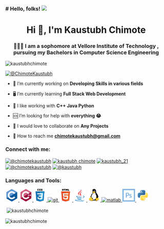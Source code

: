 ### # Hello, folks! <img src="https://raw.githubusercontent.com/MartinHeinz/MartinHeinz/master/wave.gif" width="30px">
<h1 align="center">Hi 👋, I'm Kaustubh Chimote</h1>
<h3 align="center">👨🏻‍🎓 I am a sophomore at Vellore Institute of Technology , pursuing my Bachelors in Computer Science Engineering</h3>

<p align="left"> <img src="https://komarev.com/ghpvc/?username=kaustubhchimote&label=Profile%20views&color=0e75b6&style=flat" alt="kaustubhchimote" /> </p>

<p align="left"> <a href="https://twitter.com/ChimoteKaustubh?s=09" target="blank"><img src="https://img.shields.io/twitter/follow/@chimotekaustubh?logo=twitter&style=for-the-badge" alt="@ChimoteKaustubh" /></a> </p>

- 🔭 I’m currently working on **Developing Skills in various fields**

- 🖥️ I’m currently learning **Full Stack Web Development**

- 👾 I like working with **C++ Java Python**

- 🆘 I’m looking for help with **everything 😂**

- 🤝 I would love to collaborate on **Any Projects**

- 📧 How to reach me **chimotekaustubh@gmail.com**

<h3 align="left">Connect with me:</h3>
<p align="left">
<a href="https://twitter.com/@ChimoteKaustubh" target="blank"><img align="center" src="https://raw.githubusercontent.com/rahuldkjain/github-profile-readme-generator/master/src/images/icons/Social/twitter.svg" alt="@chimotekaustubh" height="30" width="40" /></a>
<a href="https://linkedin.com/in/kaustubh chimote" target="blank"><img align="center" src="https://raw.githubusercontent.com/rahuldkjain/github-profile-readme-generator/master/src/images/icons/Social/linked-in-alt.svg" alt="kaustubh chimote" height="30" width="40" /></a>
<a href="https://www.codechef.com/users/kaustubh_21" target="blank"><img align="center" src="https://cdn.jsdelivr.net/npm/simple-icons@3.1.0/icons/codechef.svg" alt="kaustubh_21" height="30" width="40" /></a>
<a href="https://www.hackerrank.com/@chimotekaustubh" target="blank"><img align="center" src="https://raw.githubusercontent.com/rahuldkjain/github-profile-readme-generator/master/src/images/icons/Social/hackerrank.svg" alt="@chimotekaustubh" height="30" width="40" /></a>
<a href="https://www.hackerearth.com/@kaustubh" target="blank"><img align="center" src="https://raw.githubusercontent.com/rahuldkjain/github-profile-readme-generator/master/src/images/icons/Social/hackerearth.svg" alt="@kaustubh" height="30" width="40" /></a>
</p>

<h3 align="left">Languages and Tools:</h3>
<p align="left"> <a href="https://www.cprogramming.com/" target="_blank"> <img src="https://raw.githubusercontent.com/devicons/devicon/master/icons/c/c-original.svg" alt="c" width="40" height="40"/> </a> <a href="https://www.w3schools.com/cpp/" target="_blank"> <img src="https://raw.githubusercontent.com/devicons/devicon/master/icons/cplusplus/cplusplus-original.svg" alt="cplusplus" width="40" height="40"/> </a> <a href="https://www.w3schools.com/css/" target="_blank"> <img src="https://raw.githubusercontent.com/devicons/devicon/master/icons/css3/css3-original-wordmark.svg" alt="css3" width="40" height="40"/> </a> <a href="https://git-scm.com/" target="_blank"> <img src="https://www.vectorlogo.zone/logos/git-scm/git-scm-icon.svg" alt="git" width="40" height="40"/> </a> <a href="https://www.w3.org/html/" target="_blank"> <img src="https://raw.githubusercontent.com/devicons/devicon/master/icons/html5/html5-original-wordmark.svg" alt="html5" width="40" height="40"/> </a> <a href="https://www.java.com" target="_blank"> <img src="https://raw.githubusercontent.com/devicons/devicon/master/icons/java/java-original.svg" alt="java" width="40" height="40"/> </a> <a href="https://www.linux.org/" target="_blank"> <img src="https://raw.githubusercontent.com/devicons/devicon/master/icons/linux/linux-original.svg" alt="linux" width="40" height="40"/> </a> <a href="https://www.mathworks.com/" target="_blank"> <img src="https://upload.wikimedia.org/wikipedia/commons/2/21/Matlab_Logo.png" alt="matlab" width="40" height="40"/> </a> <a href="https://www.photoshop.com/en" target="_blank"> <img src="https://raw.githubusercontent.com/devicons/devicon/master/icons/photoshop/photoshop-line.svg" alt="photoshop" width="40" height="40"/> </a> <a href="https://www.python.org" target="_blank"> <img src="https://raw.githubusercontent.com/devicons/devicon/master/icons/python/python-original.svg" alt="python" width="40" height="40"/> </a> </p>

<p>&nbsp;<img align="center" src="https://github-readme-stats.vercel.app/api?username=kaustubhchimote&show_icons=true&locale=en" alt="kaustubhchimote" /></p>

<p><img align="center" src="https://github-readme-streak-stats.herokuapp.com/?user=kaustubhchimote&" alt="kaustubhchimote" /></p>



<!--
**Kaustubhchimote/Kaustubhchimote** is a ✨ _special_ ✨ repository because its `README.md` (this file) appears on your GitHub profile.

Here are some ideas to get you started:

- 🔭 I’m currently working on ...
- 🌱 I’m currently learning ...
- 👯 I’m looking to collaborate on ...
- 🤔 I’m looking for help with ...
- 💬 Ask me about ...
- 📫 How to reach me: ...
- 😄 Pronouns: ...
- ⚡ Fun fact: ...
-->

